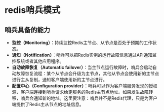 # redis哨兵模式

## 哨兵具备的能力

- **监控（Monitoring）**：持续监控Redis主节点、从节点是否处于预期的工作状态。
- **通知（Notification）**：哨兵可以把Redis实例的运行故障信息通过API通知监控系统或者其他应用程序。
- **自动故障恢复（Automatic failover）**：当主节点运行故障时，哨兵会启动自动故障恢复流程：某个从节点会升级为主节点，其他从节点会使用新的主节点进行主从复制，通知客户端使用新的主节点进行。
- **配置中心（Configuration provider）**：哨兵可以作为客户端服务发现的授权源，客户端连接到哨兵请求给定服务的Redis主节点地址。如果发生故障转移，哨兵会通知新的地址。这里要注意：哨兵并不是Redis代理，只是为客户端提供了Redis主从节点的地址信息。

##